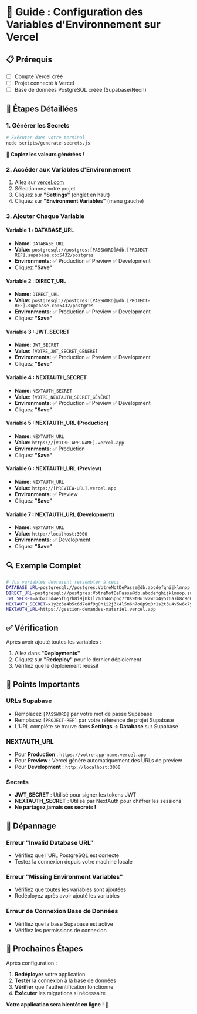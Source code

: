 # 🔧 Guide : Configuration des Variables d'Environnement sur Vercel

## 📋 Prérequis
- [ ] Compte Vercel créé
- [ ] Projet connecté à Vercel
- [ ] Base de données PostgreSQL créée (Supabase/Neon)

## 🎯 Étapes Détaillées

### 1. **Générer les Secrets**
```bash
# Exécuter dans votre terminal
node scripts/generate-secrets.js
```
**📝 Copiez les valeurs générées !**

### 2. **Accéder aux Variables d'Environnement**
1. Allez sur [vercel.com](https://vercel.com)
2. Sélectionnez votre projet
3. Cliquez sur **"Settings"** (onglet en haut)
4. Cliquez sur **"Environment Variables"** (menu gauche)

### 3. **Ajouter Chaque Variable**

#### **Variable 1 : DATABASE_URL**
- **Name:** `DATABASE_URL`
- **Value:** `postgresql://postgres:[PASSWORD]@db.[PROJECT-REF].supabase.co:5432/postgres`
- **Environments:** ✅ Production ✅ Preview ✅ Development
- Cliquez **"Save"**

#### **Variable 2 : DIRECT_URL**
- **Name:** `DIRECT_URL`
- **Value:** `postgresql://postgres:[PASSWORD]@db.[PROJECT-REF].supabase.co:5432/postgres`
- **Environments:** ✅ Production ✅ Preview ✅ Development
- Cliquez **"Save"**

#### **Variable 3 : JWT_SECRET**
- **Name:** `JWT_SECRET`
- **Value:** `[VOTRE_JWT_SECRET_GÉNÉRÉ]`
- **Environments:** ✅ Production ✅ Preview ✅ Development
- Cliquez **"Save"**

#### **Variable 4 : NEXTAUTH_SECRET**
- **Name:** `NEXTAUTH_SECRET`
- **Value:** `[VOTRE_NEXTAUTH_SECRET_GÉNÉRÉ]`
- **Environments:** ✅ Production ✅ Preview ✅ Development
- Cliquez **"Save"**

#### **Variable 5 : NEXTAUTH_URL (Production)**
- **Name:** `NEXTAUTH_URL`
- **Value:** `https://[VOTRE-APP-NAME].vercel.app`
- **Environments:** ✅ Production
- Cliquez **"Save"**

#### **Variable 6 : NEXTAUTH_URL (Preview)**
- **Name:** `NEXTAUTH_URL`
- **Value:** `https://[PREVIEW-URL].vercel.app`
- **Environments:** ✅ Preview
- Cliquez **"Save"**

#### **Variable 7 : NEXTAUTH_URL (Development)**
- **Name:** `NEXTAUTH_URL`
- **Value:** `http://localhost:3000`
- **Environments:** ✅ Development
- Cliquez **"Save"**

## 🔍 Exemple Complet

```bash
# Vos variables devraient ressembler à ceci :
DATABASE_URL=postgresql://postgres:VotreMotDePasse@db.abcdefghijklmnop.supabase.co:5432/postgres
DIRECT_URL=postgresql://postgres:VotreMotDePasse@db.abcdefghijklmnop.supabase.co:5432/postgres
JWT_SECRET=a1b2c3d4e5f6g7h8i9j0k1l2m3n4o5p6q7r8s9t0u1v2w3x4y5z6a7b8c9d0e1f2g3h4i5j6k7l8m9n0
NEXTAUTH_SECRET=x1y2z3a4b5c6d7e8f9g0h1i2j3k4l5m6n7o8p9q0r1s2t3u4v5w6x7y8z9a0b1c2
NEXTAUTH_URL=https://gestion-demandes-materiel.vercel.app
```

## ✅ Vérification

Après avoir ajouté toutes les variables :
1. Allez dans **"Deployments"**
2. Cliquez sur **"Redeploy"** pour le dernier déploiement
3. Vérifiez que le déploiement réussit

## 🚨 Points Importants

### **URLs Supabase**
- Remplacez `[PASSWORD]` par votre mot de passe Supabase
- Remplacez `[PROJECT-REF]` par votre référence de projet Supabase
- L'URL complète se trouve dans **Settings → Database** sur Supabase

### **NEXTAUTH_URL**
- Pour **Production** : `https://votre-app-name.vercel.app`
- Pour **Preview** : Vercel génère automatiquement des URLs de preview
- Pour **Development** : `http://localhost:3000`

### **Secrets**
- **JWT_SECRET** : Utilisé pour signer les tokens JWT
- **NEXTAUTH_SECRET** : Utilisé par NextAuth pour chiffrer les sessions
- **Ne partagez jamais ces secrets !**

## 🔧 Dépannage

### **Erreur "Invalid Database URL"**
- Vérifiez que l'URL PostgreSQL est correcte
- Testez la connexion depuis votre machine locale

### **Erreur "Missing Environment Variables"**
- Vérifiez que toutes les variables sont ajoutées
- Redéployez après avoir ajouté les variables

### **Erreur de Connexion Base de Données**
- Vérifiez que la base Supabase est active
- Vérifiez les permissions de connexion

## 🎉 Prochaines Étapes

Après configuration :
1. **Redéployer** votre application
2. **Tester** la connexion à la base de données
3. **Vérifier** que l'authentification fonctionne
4. **Exécuter** les migrations si nécessaire

**Votre application sera bientôt en ligne ! 🚀**
